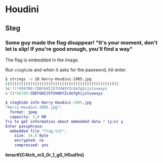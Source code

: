 # Houdini

## Steg

###  Some guy made the flag disappear! "It's your moment, don't let is slip!  If you're good enough, you'll find a way"


The flag is embedded in the image.

Run `steghide` and when it asks for the password, hit enter.

```sh
$ strings -n 10 Harry-Houdini-1905.jpg  
((((((((((((((((((((((((((((((((((((((((((((((((((
%&'()*456789:CDEFGHIJSTUVWXYZcdefghijstuvwxyz
&'()*56789:CDEFGHIJSTUVWXYZcdefghijstuvwxyz
                                                                                                                                                 
$ steghide info Harry-Houdini-1905.jpg                            
"Harry-Houdini-1905.jpg":
  format: jpeg
  capacity: 3.0 KB
Try to get information about embedded data ? (y/n) y
Enter passphrase: 
  embedded file "flag.txt":
    size: 34.0 Byte
    encrypted: no
    compressed: yes
```

**teractf{C4tch_m3_0r_1_g0_H0ud1ni}**

